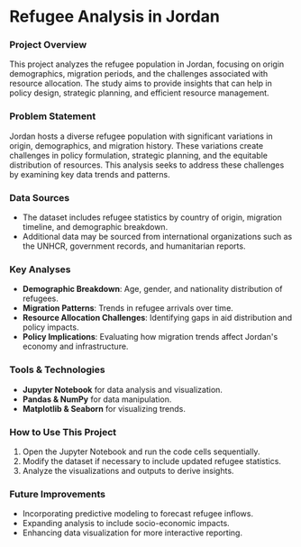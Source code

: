 # Refugee Analysis in Jordan  

### Project Overview  
This project analyzes the refugee population in Jordan, focusing on origin demographics, migration periods, and the challenges associated with resource allocation. The study aims to provide insights that can help in policy design, strategic planning, and efficient resource management.  

### Problem Statement  
Jordan hosts a diverse refugee population with significant variations in origin, demographics, and migration history. These variations create challenges in policy formulation, strategic planning, and the equitable distribution of resources. This analysis seeks to address these challenges by examining key data trends and patterns.  

### Data Sources  
- The dataset includes refugee statistics by country of origin, migration timeline, and demographic breakdown.  
- Additional data may be sourced from international organizations such as the UNHCR, government records, and humanitarian reports.  

### Key Analyses  
- **Demographic Breakdown**: Age, gender, and nationality distribution of refugees.  
- **Migration Patterns**: Trends in refugee arrivals over time.  
- **Resource Allocation Challenges**: Identifying gaps in aid distribution and policy impacts.  
- **Policy Implications**: Evaluating how migration trends affect Jordan's economy and infrastructure.  

### Tools & Technologies  
- **Jupyter Notebook** for data analysis and visualization.  
- **Pandas & NumPy** for data manipulation.  
- **Matplotlib & Seaborn** for visualizing trends.  

### How to Use This Project  
1. Open the Jupyter Notebook and run the code cells sequentially.  
2. Modify the dataset if necessary to include updated refugee statistics.  
3. Analyze the visualizations and outputs to derive insights.  

### Future Improvements  
- Incorporating predictive modeling to forecast refugee inflows.  
- Expanding analysis to include socio-economic impacts.  
- Enhancing data visualization for more interactive reporting.  

